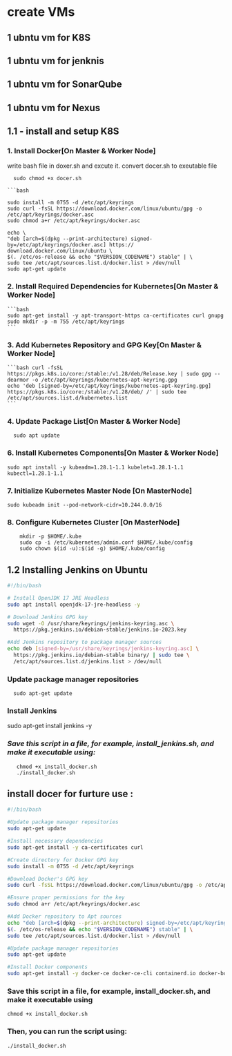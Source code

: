 # **create VMs**

## 1 ubntu vm for K8S
## 1 ubntu vm for jenknis
## 1 ubntu vm for SonarQube
## 1 ubntu vm for Nexus 

## 1.1 - **install and setup K8S** 
 
 ### 1. Install Docker[On Master & Worker Node]
write bash file in doxer.sh and excute it. 
convert docer.sh to exeutable file 

      sudo chmod +x docer.sh
    
    ```bash

    sudo install -m 0755 -d /etc/apt/keyrings
    sudo curl -fsSL https://download.docker.com/linux/ubuntu/gpg -o /etc/apt/keyrings/docker.asc
    sudo chmod a+r /etc/apt/keyrings/docker.asc

    echo \
    "deb [arch=$(dpkg --print-architecture) signed-by=/etc/apt/keyrings/docker.asc] https://    download.docker.com/linux/ubuntu \
    $(. /etc/os-release && echo "$VERSION_CODENAME") stable" | \
    sudo tee /etc/apt/sources.list.d/docker.list > /dev/null
    sudo apt-get update

   
   
 
 ### 2. Install Required Dependencies for Kubernetes[On Master & Worker Node]
    ```bash
    sudo apt-get install -y apt-transport-https ca-certificates curl gnupg
    sudo mkdir -p -m 755 /etc/apt/keyrings
    ```
    
 ### 3. Add Kubernetes Repository and GPG Key[On Master & Worker Node]
 
    ```bash curl -fsSL https://pkgs.k8s.io/core:/stable:/v1.28/deb/Release.key | sudo gpg --dearmor -o /etc/apt/keyrings/kubernetes-apt-keyring.gpg
    echo 'deb [signed-by=/etc/apt/keyrings/kubernetes-apt-keyring.gpg] https://pkgs.k8s.io/core:/stable:/v1.28/deb/ /' | sudo tee /etc/apt/sources.list.d/kubernetes.list
    ```
 ### 4. Update Package List[On Master & Worker Node]
      sudo apt update
 
### 6. Install Kubernetes Components[On Master & Worker Node]
    sudo apt install -y kubeadm=1.28.1-1.1 kubelet=1.28.1-1.1 kubectl=1.28.1-1.1
 
### 7. Initialize Kubernetes Master Node [On MasterNode]
    sudo kubeadm init --pod-network-cidr=10.244.0.0/16
 
### 8. Configure Kubernetes Cluster [On MasterNode]
    
        mkdir -p $HOME/.kube
        sudo cp -i /etc/kubernetes/admin.conf $HOME/.kube/config
        sudo chown $(id -u):$(id -g) $HOME/.kube/config


 
## 1.2 Installing Jenkins on Ubuntu

```bash
#!/bin/bash

# Install OpenJDK 17 JRE Headless
sudo apt install openjdk-17-jre-headless -y

# Download Jenkins GPG key
sudo wget -O /usr/share/keyrings/jenkins-keyring.asc \
  https://pkg.jenkins.io/debian-stable/jenkins.io-2023.key

#Add Jenkins repository to package manager sources
echo deb [signed-by=/usr/share/keyrings/jenkins-keyring.asc] \
  https://pkg.jenkins.io/debian-stable binary/ | sudo tee \
  /etc/apt/sources.list.d/jenkins.list > /dev/null

```
### Update package manager repositories

      sudo apt-get update


### Install Jenkins
sudo apt-get install jenkins -y

### *Save this script in a file, for example, install_jenkins.sh, and make it executable using:*
       chmod +x install_docker.sh
       ./install_docker.sh


## install docer for furture use :
```bash
#!/bin/bash

#Update package manager repositories
sudo apt-get update

#Install necessary dependencies
sudo apt-get install -y ca-certificates curl

#Create directory for Docker GPG key
sudo install -m 0755 -d /etc/apt/keyrings

#Download Docker's GPG key
sudo curl -fsSL https://download.docker.com/linux/ubuntu/gpg -o /etc/apt/keyrings/docker.asc

#Ensure proper permissions for the key
sudo chmod a+r /etc/apt/keyrings/docker.asc

#Add Docker repository to Apt sources
echo "deb [arch=$(dpkg --print-architecture) signed-by=/etc/apt/keyrings/docker.asc] https://download.docker.com/linux/ubuntu \
$(. /etc/os-release && echo "$VERSION_CODENAME") stable" | \
sudo tee /etc/apt/sources.list.d/docker.list > /dev/null

#Update package manager repositories
sudo apt-get update

#Install Docker components
sudo apt-get install -y docker-ce docker-ce-cli containerd.io docker-buildx-plugin docker-compose-plugin
```

### Save this script in a file, for example, install_docker.sh, and make it executable using
   
    chmod +x install_docker.sh

### Then, you can run the script using:
    ./install_docker.sh



